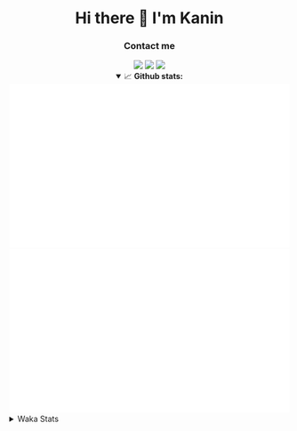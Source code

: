 <div align="center">
 <h1>Hi there 👋 I'm Kanin</h1>
 <h3>Contact me</h3>
 <a href="mailto:im@kanin.dev"><img src="https://img.shields.io/badge/gmail-%23D14836.svg?&style=for-the-badge&logo=gmail&logoColor=white"/></a>
 <a href="https://twitter.com/KaninDev"><img src="https://img.shields.io/badge/twitter-%231DA1F2.svg?&style=for-the-badge&logo=twitter&logoColor=white"/></a>
 <a href="https://www.linkedin.com/in/KaninDev"><img src="https://img.shields.io/badge/linkedin-%230077B5.svg?&style=for-the-badge&logo=linkedin&logoColor=white"/></a>
<details open>
  <summary>📈 <b>Github stats:</b></summary>
  <img src="https://github.com/Kanin/Kanin/blob/master/scripts/GitHubStats/generated/overview.svg"/>
  <img src="https://github.com/Kanin/Kanin/blob/master/scripts/GitHubStats/generated/languages.svg"/>
</details>
</div>

<details>
 <summary>Waka Stats</summary>

<!--START_SECTION:waka-->
![Code Time](http://img.shields.io/badge/Code%20Time-1%2C832%20hrs%2022%20mins-blue)

![Profile Views](http://img.shields.io/badge/Profile%20Views-0-blue)

![Lines of code](https://img.shields.io/badge/From%20Hello%20World%20I%27ve%20Written-21%20Thousand%20lines%20of%20code-blue)

**🐱 My GitHub Data** 

> 🏆 85 Contributions in the Year 2022
 > 
> 📦 83.7 kB Used in GitHub's Storage 
 > 
> 🚫 Not Opted to Hire
 > 
> 📜 13 Public Repositories 
 > 
> 🔑 9 Private Repositories  
 > 
**I'm an Early 🐤** 

```text
🌞 Morning    109 commits    ████░░░░░░░░░░░░░░░░░░░░░   16.49% 
🌆 Daytime    233 commits    ████████░░░░░░░░░░░░░░░░░   35.25% 
🌃 Evening    158 commits    ██████░░░░░░░░░░░░░░░░░░░   23.9% 
🌙 Night      161 commits    ██████░░░░░░░░░░░░░░░░░░░   24.36%

```
📅 **I'm Most Productive on Monday** 

```text
Monday       119 commits    ████░░░░░░░░░░░░░░░░░░░░░   18.0% 
Tuesday      97 commits     ███░░░░░░░░░░░░░░░░░░░░░░   14.67% 
Wednesday    83 commits     ███░░░░░░░░░░░░░░░░░░░░░░   12.56% 
Thursday     96 commits     ███░░░░░░░░░░░░░░░░░░░░░░   14.52% 
Friday       92 commits     ███░░░░░░░░░░░░░░░░░░░░░░   13.92% 
Saturday     67 commits     ██░░░░░░░░░░░░░░░░░░░░░░░   10.14% 
Sunday       107 commits    ████░░░░░░░░░░░░░░░░░░░░░   16.19%

```


📊 **This Week I Spent My Time On** 

```text
⌚︎ Time Zone: America/New_York

💬 Programming Languages: 
Python                   7 hrs 19 mins       ████████████████████░░░░░   80.62% 
Log File                 1 hr 10 mins        ███░░░░░░░░░░░░░░░░░░░░░░   12.96% 
virtualenv               22 mins             █░░░░░░░░░░░░░░░░░░░░░░░░   4.06% 
.env file                8 mins              ░░░░░░░░░░░░░░░░░░░░░░░░░   1.62% 
GitIgnore file           1 min               ░░░░░░░░░░░░░░░░░░░░░░░░░   0.32%

🔥 Editors: 
PyCharm                  9 hrs 5 mins        █████████████████████████   100.0%

🐱‍💻 Projects: 
OhioBot                  6 hrs 3 mins        ████████████████░░░░░░░░░   66.64% 
TomsBotPyCord            3 hrs 1 min         ████████░░░░░░░░░░░░░░░░░   33.26% 
py-cord                  0 secs              ░░░░░░░░░░░░░░░░░░░░░░░░░   0.05% 
Naila.py                 0 secs              ░░░░░░░░░░░░░░░░░░░░░░░░░   0.05% 
Unknown Project          0 secs              ░░░░░░░░░░░░░░░░░░░░░░░░░   0.0%

💻 Operating System: 
Linux                    9 hrs 5 mins        █████████████████████████   100.0%

```

**I Mostly Code in Python** 

```text
Python                   23 repos            ███████████████████░░░░░░   76.67% 
JavaScript               3 repos             ██░░░░░░░░░░░░░░░░░░░░░░░   10.0% 
Java                     2 repos             █░░░░░░░░░░░░░░░░░░░░░░░░   6.67% 
Kotlin                   1 repo              ░░░░░░░░░░░░░░░░░░░░░░░░░   3.33% 
HTML                     1 repo              ░░░░░░░░░░░░░░░░░░░░░░░░░   3.33%

```


**Timeline**

![Chart not found](https://raw.githubusercontent.com/Kanin/Kanin/master/charts/bar_graph.png) 


 Last Updated on 05/02/2022 14:38:08 UTC
<!--END_SECTION:waka-->
</details>
